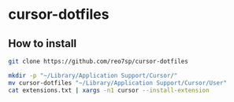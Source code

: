 # cursor-dotfiles

## How to install

```sh
git clone https://github.com/reo7sp/cursor-dotfiles

mkdir -p "~/Library/Application Support/Cursor/"
mv cursor-dotfiles "~/Library/Application Support/Cursor/User"
cat extensions.txt | xargs -n1 cursor --install-extension
```
